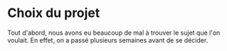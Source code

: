 # Choix du projet

Tout d'abord, nous avons eu beaucoup de mal à trouver le sujet que l'on voulait. En effet, on a passé plusieurs semaines avant de se décider. 
